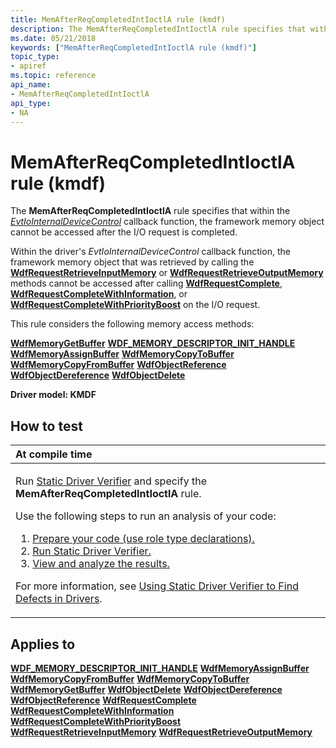 ```yaml
---
title: MemAfterReqCompletedIntIoctlA rule (kmdf)
description: The MemAfterReqCompletedIntIoctlA rule specifies that within the EvtIoInternalDeviceControl callback function, the framework memory object cannot be accessed after the I/O request is completed.
ms.date: 05/21/2018
keywords: ["MemAfterReqCompletedIntIoctlA rule (kmdf)"]
topic_type:
- apiref
ms.topic: reference
api_name:
- MemAfterReqCompletedIntIoctlA
api_type:
- NA
---
```


# MemAfterReqCompletedIntIoctlA rule (kmdf)


The **MemAfterReqCompletedIntIoctlA** rule specifies that within the [*EvtIoInternalDeviceControl*](/windows-hardware/drivers/ddi/wdfio/nc-wdfio-evt_wdf_io_queue_io_internal_device_control) callback function, the framework memory object cannot be accessed after the I/O request is completed.

Within the driver's *EvtIoInternalDeviceControl* callback function, the framework memory object that was retrieved by calling the [**WdfRequestRetrieveInputMemory**](/windows-hardware/drivers/ddi/wdfrequest/nf-wdfrequest-wdfrequestretrieveinputmemory) or [**WdfRequestRetrieveOutputMemory**](/windows-hardware/drivers/ddi/wdfrequest/nf-wdfrequest-wdfrequestretrieveoutputmemory) methods cannot be accessed after calling [**WdfRequestComplete**](/windows-hardware/drivers/ddi/wdfrequest/nf-wdfrequest-wdfrequestcomplete), [**WdfRequestCompleteWithInformation**](/windows-hardware/drivers/ddi/wdfrequest/nf-wdfrequest-wdfrequestcompletewithinformation), or [**WdfRequestCompleteWithPriorityBoost**](/windows-hardware/drivers/ddi/wdfrequest/nf-wdfrequest-wdfrequestcompletewithpriorityboost) on the I/O request.

This rule considers the following memory access methods:

[**WdfMemoryGetBuffer**](/windows-hardware/drivers/ddi/wdfmemory/nf-wdfmemory-wdfmemorygetbuffer)
[**WDF\_MEMORY\_DESCRIPTOR\_INIT\_HANDLE**](/windows-hardware/drivers/ddi/wdfmemory/nf-wdfmemory-wdf_memory_descriptor_init_handle)
[**WdfMemoryAssignBuffer**](/windows-hardware/drivers/ddi/wdfmemory/nf-wdfmemory-wdfmemoryassignbuffer)
[**WdfMemoryCopyToBuffer**](/windows-hardware/drivers/ddi/wdfmemory/nf-wdfmemory-wdfmemorycopytobuffer)
[**WdfMemoryCopyFromBuffer**](/windows-hardware/drivers/ddi/wdfmemory/nf-wdfmemory-wdfmemorycopyfrombuffer)
[**WdfObjectReference**](../wdf/wdfobjectreference.md)
[**WdfObjectDereference**](../wdf/wdfobjectdereference.md)
[**WdfObjectDelete**](/windows-hardware/drivers/ddi/wdfobject/nf-wdfobject-wdfobjectdelete)

**Driver model: KMDF**

## How to test

<table>
<colgroup>
<col width="100%" />
</colgroup>
<thead>
<tr class="header">
<th align="left">At compile time</th>
</tr>
</thead>
<tbody>
<tr class="odd">
<td align="left"><p>Run <a href="/windows-hardware/drivers/devtest/static-driver-verifier" data-raw-source="[Static Driver Verifier](./static-driver-verifier.md)">Static Driver Verifier</a> and specify the <strong>MemAfterReqCompletedIntIoctlA</strong> rule.</p>
Use the following steps to run an analysis of your code:
<ol>
<li><a href="/windows-hardware/drivers/devtest/using-static-driver-verifier-to-find-defects-in-drivers#preparing-your-source-code" data-raw-source="[Prepare your code (use role type declarations).](./using-static-driver-verifier-to-find-defects-in-drivers.md#preparing-your-source-code)">Prepare your code (use role type declarations).</a></li>
<li><a href="/windows-hardware/drivers/devtest/using-static-driver-verifier-to-find-defects-in-drivers#running-static-driver-verifier" data-raw-source="[Run Static Driver Verifier.](./using-static-driver-verifier-to-find-defects-in-drivers.md#running-static-driver-verifier)">Run Static Driver Verifier.</a></li>
<li><a href="/windows-hardware/drivers/devtest/using-static-driver-verifier-to-find-defects-in-drivers#viewing-and-analyzing-the-results" data-raw-source="[View and analyze the results.](./using-static-driver-verifier-to-find-defects-in-drivers.md#viewing-and-analyzing-the-results)">View and analyze the results.</a></li>
</ol>
<p>For more information, see <a href="/windows-hardware/drivers/devtest/using-static-driver-verifier-to-find-defects-in-drivers" data-raw-source="[Using Static Driver Verifier to Find Defects in Drivers](./using-static-driver-verifier-to-find-defects-in-drivers.md)">Using Static Driver Verifier to Find Defects in Drivers</a>.</p></td>
</tr>
</tbody>
</table>

## Applies to

[**WDF\_MEMORY\_DESCRIPTOR\_INIT\_HANDLE**](/windows-hardware/drivers/ddi/wdfmemory/nf-wdfmemory-wdf_memory_descriptor_init_handle)
[**WdfMemoryAssignBuffer**](/windows-hardware/drivers/ddi/wdfmemory/nf-wdfmemory-wdfmemoryassignbuffer)
[**WdfMemoryCopyFromBuffer**](/windows-hardware/drivers/ddi/wdfmemory/nf-wdfmemory-wdfmemorycopyfrombuffer)
[**WdfMemoryCopyToBuffer**](/windows-hardware/drivers/ddi/wdfmemory/nf-wdfmemory-wdfmemorycopytobuffer)
[**WdfMemoryGetBuffer**](/windows-hardware/drivers/ddi/wdfmemory/nf-wdfmemory-wdfmemorygetbuffer)
[**WdfObjectDelete**](/windows-hardware/drivers/ddi/wdfobject/nf-wdfobject-wdfobjectdelete)
[**WdfObjectDereference**](../wdf/wdfobjectdereference.md)
[**WdfObjectReference**](../wdf/wdfobjectreference.md)
[**WdfRequestComplete**](/windows-hardware/drivers/ddi/wdfrequest/nf-wdfrequest-wdfrequestcomplete)
[**WdfRequestCompleteWithInformation**](/windows-hardware/drivers/ddi/wdfrequest/nf-wdfrequest-wdfrequestcompletewithinformation)
[**WdfRequestCompleteWithPriorityBoost**](/windows-hardware/drivers/ddi/wdfrequest/nf-wdfrequest-wdfrequestcompletewithpriorityboost)
[**WdfRequestRetrieveInputMemory**](/windows-hardware/drivers/ddi/wdfrequest/nf-wdfrequest-wdfrequestretrieveinputmemory)
[**WdfRequestRetrieveOutputMemory**](/windows-hardware/drivers/ddi/wdfrequest/nf-wdfrequest-wdfrequestretrieveoutputmemory)
